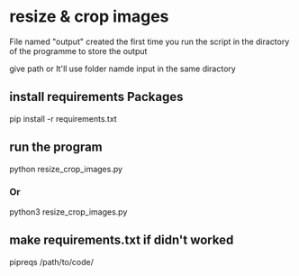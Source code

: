 # resize & crop images

File named "output" created the first time you run the script in the diractory of the programme to store the output 

give path or It'll use folder namde input in the same diractory

## install requirements Packages

pip install -r requirements.txt

## run the program

python resize_crop_images.py
### Or
python3 resize_crop_images.py

## make requirements.txt if didn't worked

pipreqs /path/to/code/

